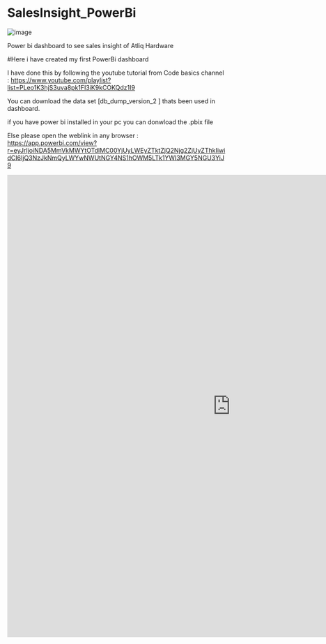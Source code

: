 # SalesInsight_PowerBi
![image](https://github.com/DeepanRaju-exe/SalesInsight_PowerBi/assets/68472546/b89048a6-40c3-41f1-821a-dc74917d6457)



Power bi dashboard to see sales insight of Atliq Hardware

#Here i have created my first PowerBi dashboard 

I have done this by following the youtube tutorial from Code basics channel : https://www.youtube.com/playlist?list=PLeo1K3hjS3uva8pk1FI3iK9kCOKQdz1I9

You can download the data set [db_dump_version_2 ] thats been used in dashboard.

if you have power bi installed in your pc you can donwload the .pbix file

Else please open the weblink in any browser : https://app.powerbi.com/view?r=eyJrIjoiNDA5MmVkMWYtOTdlMC00YjUyLWEyZTktZjQ2Njg2ZjUyZThkIiwidCI6IjQ3NzJkNmQyLWYwNWUtNGY4NS1hOWM5LTk1YWI3MGY5NGU3YiJ9


<iframe title="Report Section" width="1024" height="1060" src="https://app.powerbi.com/view?r=eyJrIjoiNDA5MmVkMWYtOTdlMC00YjUyLWEyZTktZjQ2Njg2ZjUyZThkIiwidCI6IjQ3NzJkNmQyLWYwNWUtNGY4NS1hOWM5LTk1YWI3MGY5NGU3YiJ9" frameborder="0" allowFullScreen="true"></iframe>

